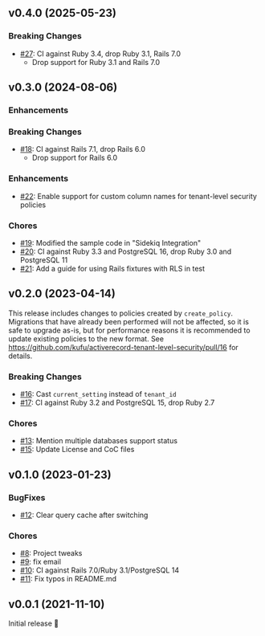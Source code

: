 ## v0.4.0 (2025-05-23)

### Breaking Changes

- [#27](https://github.com/kufu/activerecord-tenant-level-security/pull/27): CI against Ruby 3.4, drop Ruby 3.1, Rails 7.0
  - Drop support for Ruby 3.1 and Rails 7.0

## v0.3.0 (2024-08-06)

### Enhancements

### Breaking Changes

- [#18](https://github.com/kufu/activerecord-tenant-level-security/pull/18): CI against Rails 7.1, drop Rails 6.0
  - Drop support for Rails 6.0

### Enhancements

- [#22](https://github.com/kufu/activerecord-tenant-level-security/pull/22): Enable support for custom column names for tenant-level security policies

### Chores

- [#19](https://github.com/kufu/activerecord-tenant-level-security/pull/19): Modified the sample code in "Sidekiq Integration"
- [#20](https://github.com/kufu/activerecord-tenant-level-security/pull/20): CI against Ruby 3.3 and PostgreSQL 16, drop Ruby 3.0 and PostgreSQL 11
- [#21](https://github.com/kufu/activerecord-tenant-level-security/pull/21): Add a guide for using Rails fixtures with RLS in test

## v0.2.0 (2023-04-14)

This release includes changes to policies created by `create_policy`. Migrations that have already been performed will not be affected, so it is safe to upgrade as-is, but for performance reasons it is recommended to update existing policies to the new format. See https://github.com/kufu/activerecord-tenant-level-security/pull/16 for details.

### Breaking Changes

- [#16](https://github.com/kufu/activerecord-tenant-level-security/pull/16): Cast `current_setting` instead of `tenant_id`
- [#17](https://github.com/kufu/activerecord-tenant-level-security/pull/17): CI against Ruby 3.2 and PostgreSQL 15, drop Ruby 2.7

### Chores

- [#13](https://github.com/kufu/activerecord-tenant-level-security/pull/13): Mention multiple databases support status
- [#15](https://github.com/kufu/activerecord-tenant-level-security/pull/15): Update License and CoC files

## v0.1.0 (2023-01-23)

### BugFixes

- [#12](https://github.com/kufu/activerecord-tenant-level-security/pull/12): Clear query cache after switching

### Chores

- [#8](https://github.com/kufu/activerecord-tenant-level-security/pull/8): Project tweaks
- [#9](https://github.com/kufu/activerecord-tenant-level-security/pull/9): fix email
- [#10](https://github.com/kufu/activerecord-tenant-level-security/pull/10): CI against Rails 7.0/Ruby 3.1/PostgreSQL 14
- [#11](https://github.com/kufu/activerecord-tenant-level-security/pull/11): Fix typos in README.md

## v0.0.1 (2021-11-10)

Initial release 🥳


